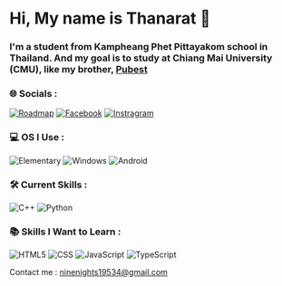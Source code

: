 # Hi, My name is Thanarat 👋

### I'm a student from Kampheang Phet Pittayakom school in Thailand. And my goal is to study at Chiang Mai University (CMU), like my brother, [Pubest](https://github.com/pubestpubest)

### 🌐 Socials :
[![Roadmap](https://img.shields.io/badge/Roadmap-000000?style=for-the-badge&logo=roadmap.sh&logoColor=white)](https://roadmap.sh/u/ninenights195)
[![Facebook](https://img.shields.io/badge/Facebook-0866FF?style=for-the-badge&logo=facebook&logoColor=white)](https://www.facebook.com/thanarat.ruengkum/)
[![Instragram](https://img.shields.io/badge/Instagram-E4405F?style=for-the-badge&logo=instagram&logoColor=white)](https://www.instagram.com/_thx9narat/)

### 💻 OS I Use :
![Elementary](https://img.shields.io/badge/Elementary%20OS-64BAFF?style=for-the-badge&logo=elementary&logoColor=white)
![Windows](https://img.shields.io/badge/Windows-0078D6?style=for-the-badge&logo=windows&logoColor=white)
![Android](https://img.shields.io/badge/Android-34A853?style=for-the-badge&logo=android&logoColor=white)

### 🛠️ Current Skills :
![C++](https://img.shields.io/badge/C%2B%2B-00599C?style=for-the-badge&logo=c%2B%2B&logoColor=white)
![Python](https://img.shields.io/badge/Python-3776AB?style=for-the-badge&logo=python&logoColor=white)

### 📚 Skills I Want to Learn :
![HTML5](https://img.shields.io/badge/HTML5-E34F26?style=for-the-badge&logo=html5&logoColor=white)
![CSS](https://img.shields.io/badge/CSS-563d7c?&style=for-the-badge&logo=css3&logoColor=white)
![JavaScript](https://img.shields.io/badge/JavaScript-323330?style=for-the-badge&logo=javascript&logoColor=F7DF1E)
![TypeScript](https://img.shields.io/badge/TypeScript-3178C6?style=for-the-badge&logo=typescript&logoColor=white)

Contact me : ninenights19534@gmail.com
